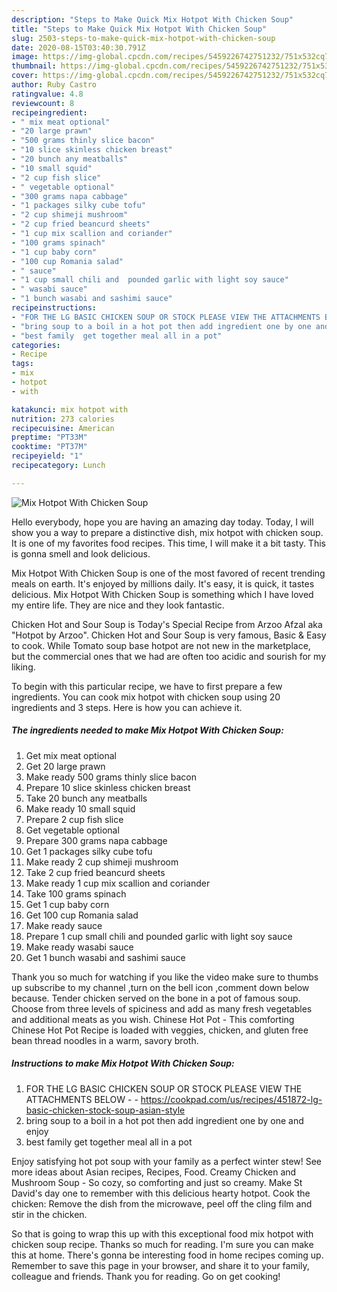 ```yaml
---
description: "Steps to Make Quick Mix Hotpot With Chicken Soup"
title: "Steps to Make Quick Mix Hotpot With Chicken Soup"
slug: 2503-steps-to-make-quick-mix-hotpot-with-chicken-soup
date: 2020-08-15T03:40:30.791Z
image: https://img-global.cpcdn.com/recipes/5459226742751232/751x532cq70/mix-hotpot-with-chicken-soup-recipe-main-photo.jpg
thumbnail: https://img-global.cpcdn.com/recipes/5459226742751232/751x532cq70/mix-hotpot-with-chicken-soup-recipe-main-photo.jpg
cover: https://img-global.cpcdn.com/recipes/5459226742751232/751x532cq70/mix-hotpot-with-chicken-soup-recipe-main-photo.jpg
author: Ruby Castro
ratingvalue: 4.8
reviewcount: 8
recipeingredient:
- " mix meat optional"
- "20 large prawn"
- "500 grams thinly slice bacon"
- "10 slice skinless chicken breast"
- "20 bunch any meatballs"
- "10 small squid"
- "2 cup fish slice"
- " vegetable optional"
- "300 grams napa cabbage"
- "1 packages silky cube tofu"
- "2 cup shimeji mushroom"
- "2 cup fried beancurd sheets"
- "1 cup mix scallion and coriander"
- "100 grams spinach"
- "1 cup baby corn"
- "100 cup Romania salad"
- " sauce"
- "1 cup small chili and  pounded garlic with light soy sauce"
- " wasabi sauce"
- "1 bunch wasabi and sashimi sauce"
recipeinstructions:
- "FOR THE LG BASIC CHICKEN SOUP OR STOCK PLEASE VIEW THE ATTACHMENTS BELOW  https://cookpad.com/us/recipes/451872-lg-basic-chicken-stock-soup-asian-style"
- "bring soup to a boil in a hot pot then add ingredient one by one and enjoy"
- "best family  get together meal all in a pot"
categories:
- Recipe
tags:
- mix
- hotpot
- with

katakunci: mix hotpot with 
nutrition: 273 calories
recipecuisine: American
preptime: "PT33M"
cooktime: "PT37M"
recipeyield: "1"
recipecategory: Lunch

---
```



![Mix Hotpot With Chicken Soup](https://img-global.cpcdn.com/recipes/5459226742751232/751x532cq70/mix-hotpot-with-chicken-soup-recipe-main-photo.jpg)

Hello everybody, hope you are having an amazing day today. Today, I will show you a way to prepare a distinctive dish, mix hotpot with chicken soup. It is one of my favorites food recipes. This time, I will make it a bit tasty. This is gonna smell and look delicious.

Mix Hotpot With Chicken Soup is one of the most favored of recent trending meals on earth. It's enjoyed by millions daily. It's easy, it is quick, it tastes delicious. Mix Hotpot With Chicken Soup is something which I have loved my entire life. They are nice and they look fantastic.

Chicken Hot and Sour Soup is Today&#39;s Special Recipe from Arzoo Afzal aka &#34;Hotpot by Arzoo&#34;. Chicken Hot and Sour Soup is very famous, Basic &amp; Easy to cook. While Tomato soup base hotpot are not new in the marketplace, but the commercial ones that we had are often too acidic and sourish for my liking.


To begin with this particular recipe, we have to first prepare a few ingredients. You can cook mix hotpot with chicken soup using 20 ingredients and 3 steps. Here is how you can achieve it.

<!--inarticleads1-->

##### The ingredients needed to make Mix Hotpot With Chicken Soup:

1. Get  mix meat optional
1. Get 20 large prawn
1. Make ready 500 grams thinly slice bacon
1. Prepare 10 slice skinless chicken breast
1. Take 20 bunch any meatballs
1. Make ready 10 small squid
1. Prepare 2 cup fish slice
1. Get  vegetable optional
1. Prepare 300 grams napa cabbage
1. Get 1 packages silky cube tofu
1. Make ready 2 cup shimeji mushroom
1. Take 2 cup fried beancurd sheets
1. Make ready 1 cup mix scallion and coriander
1. Take 100 grams spinach
1. Get 1 cup baby corn
1. Get 100 cup Romania salad
1. Make ready  sauce
1. Prepare 1 cup small chili and  pounded garlic with light soy sauce
1. Make ready  wasabi sauce
1. Get 1 bunch wasabi and sashimi sauce


Thank you so much for watching if you like the video make sure to thumbs up subscribe to my channel ,turn on the bell icon ,comment down below because. Tender chicken served on the bone in a pot of famous soup. Choose from three levels of spiciness and add as many fresh vegetables and additional meats as you wish. Chinese Hot Pot - This comforting Chinese Hot Pot Recipe is loaded with veggies, chicken, and gluten free bean thread noodles in a warm, savory broth. 

<!--inarticleads2-->

##### Instructions to make Mix Hotpot With Chicken Soup:

1. FOR THE LG BASIC CHICKEN SOUP OR STOCK PLEASE VIEW THE ATTACHMENTS BELOW -  - https://cookpad.com/us/recipes/451872-lg-basic-chicken-stock-soup-asian-style
1. bring soup to a boil in a hot pot then add ingredient one by one and enjoy
1. best family  get together meal all in a pot


Enjoy satisfying hot pot soup with your family as a perfect winter stew! See more ideas about Asian recipes, Recipes, Food. Creamy Chicken and Mushroom Soup - So cozy, so comforting and just so creamy. Make St David&#39;s day one to remember with this delicious hearty hotpot. Cook the chicken: Remove the dish from the microwave, peel off the cling film and stir in the chicken. 

So that is going to wrap this up with this exceptional food mix hotpot with chicken soup recipe. Thanks so much for reading. I'm sure you can make this at home. There's gonna be interesting food in home recipes coming up. Remember to save this page in your browser, and share it to your family, colleague and friends. Thank you for reading. Go on get cooking!
